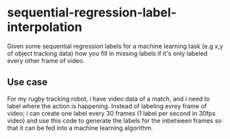 # sequential-regression-label-interpolation
Given some sequential regression labels for a machine learning task (e.g x,y of object tracking data) how you fill in missing labels if it's only labeled every other frame of video.

## Use case
For my rugby tracking robot, i have video data of a match, and i need to label where the action is happening. Instead of labeling evrey frame of video; i can create one label every 30 frames (1 label per second in 30fps video) and use this code to generate the labels for the inbetween frames so that it can be fed into a machine learning algorithm. 
